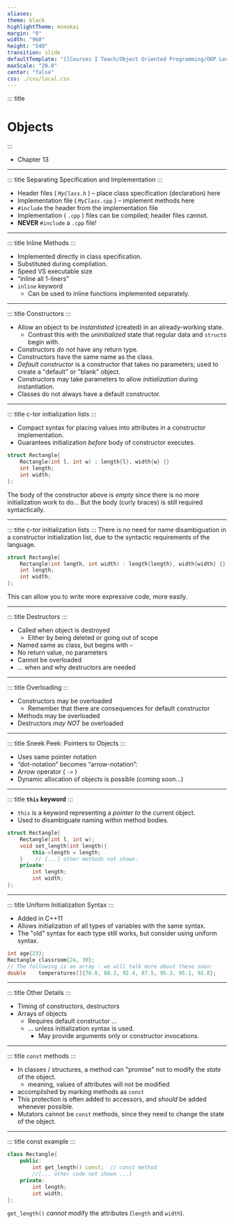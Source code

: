 ```yaml
---
aliases: 
theme: black
highlightTheme: monokai
margin: "0"
width: "960"
height: "540"
transition: slide
defaultTemplate: "[[Courses I Teach/Object Oriented Programming/OOP Lecture Notes/Y. Slides/assets/slide-templates/tpl-astate-base]]"
maxScale: "20.0"
center: "false"
css: ./css/local.css
---
```


<!-- slide template="[[tpl-astate-title]]" -->
::: title
# Objects
:::
- Chapter 13

---
::: title
Separating Specification and Implementation
:::
- Header files ( _`MyClass`_`.h` ) – place class specification (declaration) here
- Implementation file ( _`MyClass`_`.cpp` ) – implement methods here
- `#include` the header from the implementation file
- Implementation ( `.cpp` ) files can be compiled; header files cannot.
- **NEVER** `#include` a `.cpp` file!
---
::: title
Inline Methods
:::
- Implemented directly in class specification.
- Substituted during compilation.
- Speed VS executable size
- “inline all 1-liners”
- `inline` keyword
    - Can be used to inline functions implemented separately.
---
::: title
Constructors
:::
- Allow an object to be _instantiated_ (created) in an already-working state.
    - Contrast this with the _uninitialized_ state that regular data and `struct`s begin with.
- Constructors _do not_ have any return type.
- Constructors have the same name as the class.
- _Default constructor_ is a constructor that takes no parameters; used to create a "default" or "blank" object.
- Constructors may take parameters to allow _initialization_ during instantiation.
- Classes do not always have a default constructor.
---
::: title
c-tor initialization lists
:::
- Compact syntax for placing values into attributes in a constructor implementation.
- Guarantees initialization _before_ body of constructor executes.
```c++
struct Rectangle{
	Rectangle(int l, int w) : length{l}, width{w} {}
	int length;
	int width;
};
```
The body of the constructor above is _empty_ since there is no more initialization work to do... But the body (curly braces) is still required syntactically.

---
::: title
c-tor initialization lists
:::
There is no need for name disambiguation in a constructor initialization list, due to the syntactic requirements of the language.
``` c++
struct Rectangle{
	Rectangle(int length, int width) : length{length}, width{width} {}
	int length;
	int width;
};
```
This can allow you to write more expressive code, more easily.

---
::: title
Destructors
:::
- Called when object is destroyed
    - Either by being deleted or going out of scope
- Named same as class, but begins with `~`
- No return value, no parameters
- Cannot be overloaded
- ... when and why destructors are needed
---
::: title
Overloading
:::
- Constructors may be overloaded
    - Remember that there are consequences for default constructor
- Methods may be overloaded
- Destructors _may NOT_ be overloaded
---
::: title
Sneek Peek: Pointers to Objects
:::
- Uses same pointer notation
- “dot-notation” becomes “arrow-notation”:
- Arrow operator ( `->` )
- Dynamic allocation of objects is possible (coming soon...)
---
::: title
**`this` keyword**
:::
- `this` is a keyword representing a _pointer to_ the current object.
- Used to disambiguate naming within method bodies.
``` c++
struct Rectangle{
	Rectangle(int l, int w);
	void set_length(int length){
		this->length = length;
	}    // [...] other methods not shown.
	private:    
		int length;
		int width;
};
```
---
::: title
Uniform Initialization Syntax
:::
- Added in C++11
- Allows initialization of all types of variables with the same syntax.
- The "old" syntax for each type still works, but consider using uniform syntax.
``` c++
int age{23};
Rectangle classroom{24, 30};
// The following is an array - we will talk more about these soon:
double    temperatures[]{78.8, 80.2, 92.4, 87.5, 95.3, 95.1, 92.8};
```
---
::: title
Other Details
:::
- Timing of constructors, destructors
- Arrays of objects
    - Requires default constructor ...
    - ... unless initialization syntax is used.
        - May provide arguments only or constructor invocations.
---
::: title
`const` methods
:::
- In classes / structures, a method can "promise" not to modify the _state_ of the object.
    - meaning, values of attributes will not be modified
- accomplished by marking methods as `const`
- This protection is often added to accessors, and _should_ be added whenever possible.
- Mutators cannot be `const` methods, since they need to change the state of the object.
---
::: title
const example
:::
``` c++
class Rectangle{
	public:    
		int get_length() const;  // const method    
		//[... other code not shown ...]
	private:
		int length;    
		int width;
};
```

`get_length()` _cannot_ modify the attributes (`length` and `width`).